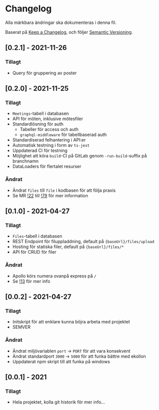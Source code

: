 # Changelog
Alla märkbara ändringar ska dokumenteras i denna fil.

Baserat på [Keep a Changelog](https://keepachangelog.com/en/1.0.0/),
och följer [Semantic Versioning](https://semver.org/spec/v2.0.0.html).

## [0.2.1]	- 2021-11-26

### Tillagt
- Query för gruppering av poster

## [0.2.0] - 2021-11-25

### Tillagt
 - `Meetings`-tabell i databasen
 - API för möten, inklusive mötesfiler
 - Standardlösning för auth
    - Tabeller för access och auth
    - `graphql-middleware` för tabellbaserad auth
 - Standardiserad felhantering i API:er
 - Automatisk testning i form av `ts-jest`
 - Uppdaterad CI för testning
 - Möjlighet att köra `build`-CI på GitLab genom `-run-build`-suffix på branchnamn
 - DataLoaders för flertalet resurser

 ### Ändrat
  - Ändrat `files` till `file` i kodbasen för att följa praxis
  - Se MR [!22](https://gitlab.com/esektionen/projekt/ekorre/-/merge_requests/22) till [!79](https://gitlab.com/esektionen/projekt/ekorre/-/merge_requests/79) för mer information


## [0.1.0] - 2021-04-27

### Tillagt
 - `Files`-tabell i databasen
 - REST Endpoint för filuppladdning, default på `{baseUrl}/files/upload`
 - Hosting för statiska filer, default på `{baseUrl}/files/*`
 - API för CRUD för filer

### Ändrat
 - Apollo körs numera ovanpå express på `/`
 - Se [!13](https://gitlab.com/esektionen/projekt/ekorre/-/merge_requests/13/) för mer info

## [0.0.2] - 2021-04-27
### Tillagt
 - Initskript för att enklare kunna böjra arbeta med projektet
 - SEMVER

### Ändrat
 - Ändrat miljövariablen `port` -> `PORT` för att vara konsekvent
 - Ändrat standardport `3000` -> `5000` för att funka bättre med ekollon
 - Uppdaterat npm skript till att funka på windows

## [0.0.1] - 2021
### Tillagt
 - Hela projektet, kolla git historik för mer info...
